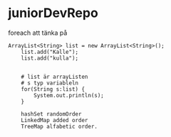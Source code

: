 # juniorDevRepo

foreach att tänka på 

	ArrayList<String> list = new ArrayList<String>();  
		list.add("Kalle");  
		list.add("kulla");  
		
		
		# list är arrayListen
		# s typ variableln
		for(String s:list) { 
			System.out.println(s);  
		}
		
		hashSet randomOrder
		LinkedMap added order 
		TreeMap alfabetic order.